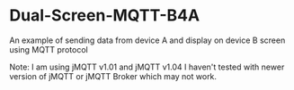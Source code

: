 # Dual-Screen-MQTT-B4A
An example of sending data from device A and display on device B screen using MQTT protocol

Note:
I am using jMQTT v1.01 and jMQTT v1.04
I haven't tested with newer version of jMQTT or jMQTT Broker which may not work.
